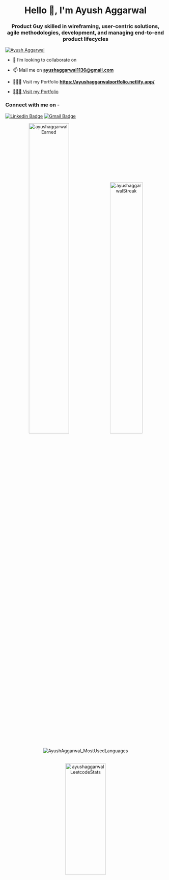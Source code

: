 <!-- - 👋 Hi, I’m @AyushAggarwal1 
- 👀 AI & ML enthusiastic
- 🌱 I’m currently learning DSA, Web Development
- 💞️ I’m looking to collaborate on ...
- 📫 Mail me on ayushaggarwal1136@gmail.com

Visit my Website - https://ayushaggarwalportfolio.netlify.app/


LinkedIn - https://www.linkedin.com/in/ayush-aggarwal-b19b891a0/
<!---
AyushAggarwal1/AyushAggarwal1 is a ✨ special ✨ repository because its `README.md` (this file) appears on your GitHub profile.
You can click the Preview link to take a look at your changes.
---> 

<h1 align="center">Hello 👋, I'm Ayush Aggarwal</h1>
<h3 align="center">Product Guy skilled in wireframing, user-centric solutions, agile methodologies, development, and managing end-to-end product lifecycles</h3>

<p align="left"> 
    <a href="https://github.com/ryo-ma/github-profile-trophy"><img src="https://github-profile-trophy.vercel.app/?username=AyushAggarwal1" alt="Ayush Aggarwal" /></a> 
</p>

<!-- Social Media Handles -->
<p>

- 👀 I’m looking to collaborate on 

- 📫 Mail me on **ayushaggarwal1136@gmail.com**

- 👨🏻‍💻 Visit my Portfolio **https://ayushaggarwalportfolio.netlify.app/**

- <a href="https://ayushaggarwalportfolio.netlify.app/">👨🏻‍💻 Visit my Portfolio</a>

<h3>Connect with me on - </h3>

[![Linkedin Badge](https://img.shields.io/badge/-AyushAggarwal-blue?style=flat-square&logo=Linkedin&logoColor=white&link=https://www.linkedin.com/in/ayush-aggarwal-b19b891a0/)](https://www.linkedin.com/in/ayush-aggarwal-b19b891a0/)
[![Gmail Badge](https://img.shields.io/badge/-ayushaggarwal1136@gmail.com-c14438?style=flat-square&logo=Gmail&logoColor=white&link=mailto:ayushaggarwal1136@gmail.com)](mailto:ayushaggarwal1136@gmail.com)

</p>

<div align="center">

<img width="50%" alt="ayushaggarwalEarned" src="https://github-readme-stats.vercel.app/api?username=AyushAggarwal1&count_private=true&show_icons=true&include_all_commits=false&hide_border=true&hide_title=true" />

<img width="45%" alt="ayushaggarwalStreak" src="https://github-readme-streak-stats.herokuapp.com/?user=AyushAggarwal1&hide_border=true" />

</div>

<div align="center">
    <p>
        <img align="center" src="https://github-readme-stats.vercel.app/api/top-langs?username=AyushAggarwal1&show_icons=true&locale=en&layout=compact" alt="AyushAggarwal_MostUsedLanguages" />
    </p>
</div>
<br>
<div align="center">

<img width="50%" height="30%" alt="ayushaggarwalLeetcodeStats" src="https://leetcode.card.workers.dev/ayushaggarwal1136?theme=auto&font=baloo&extension=activity" />

</div>

<!-- 🌱 **Profile Views**&nbsp;&nbsp;&nbsp;&nbsp;&nbsp;&nbsp;&nbsp;
![visitors](https://profile-counter.glitch.me/AyushAggarwal1/count.svg?align=center) -->